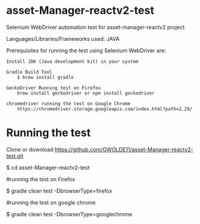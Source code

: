 # asset-Manager-reactv2-test

Selenium WebDriver automation test for asset-manager-reactv2 project

Languages/Libraries/Frameworks used: JAVA

Prerequisites for running the test using Selenium WebDriver are:

    Install JDK (Java development kit) in your system

    Gradle Build Tool
        $ brew install gradle

    GeckoDriver Running test on Firefox
        brew install geckodriver or npm install geckodriver

    chromedriver running the test on Google Chrome
        https://chromedriver.storage.googleapis.com/index.html?path=2.29/

# Running the test

Clone or download  https://github.com/GWOLDE11/asset-Manager-reactv2-test.git

$ cd asset-Manager-reactv2-test

#running the test on Firefox

$ gradle clean test -DbrowserType=firefox

#running the test on google chrome

$ gradle clean test -DbrowserType=googlechrome
